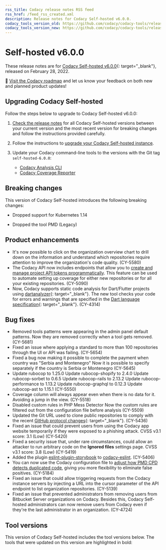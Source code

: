 ```yaml
---
rss_title: Codacy release notes RSS feed
rss_href: /feed_rss_created.xml
description: Release notes for Codacy Self-hosted v6.0.0.
codacy_tools_version_old: https://github.com/codacy/codacy-tools/releases/tag/5.2.1
codacy_tools_version_new: https://github.com/codacy/codacy-tools/releases/tag/5.2.1
---
```


# Self-hosted v6.0.0

These release notes are for [Codacy Self-hosted v6.0.0](https://github.com/codacy/chart/releases/tag/6.0.0){: target="_blank"}, released on February 28, 2022. <!-- TODO Update release date -->

📢 [Visit the Codacy roadmap](https://roadmap.codacy.com) and <span class="skip-vale">let us know</span> your feedback on both new and planned product updates!

<!--TODO Check these issues manually

Jira issues without release notes

Epics:
-   https://codacy.atlassian.net/browse/CY-5761
-   https://codacy.atlassian.net/browse/CY-5747
-   https://codacy.atlassian.net/browse/CY-5560
-   https://codacy.atlassian.net/browse/CY-5534
-   https://codacy.atlassian.net/browse/CY-5533
-   https://codacy.atlassian.net/browse/CY-5522
-   https://codacy.atlassian.net/browse/CY-5399
-   https://codacy.atlassian.net/browse/DOCS-42
Bugs and Community Issues:
Others:
-   https://codacy.atlassian.net/browse/CY-5702
-   https://codacy.atlassian.net/browse/CY-5695
-   https://codacy.atlassian.net/browse/CY-5649
-   https://codacy.atlassian.net/browse/CY-5554
-   https://codacy.atlassian.net/browse/CY-5464
-   https://codacy.atlassian.net/browse/CY-5440
-   https://codacy.atlassian.net/browse/CY-5203
-   https://codacy.atlassian.net/browse/CY-4374
-   https://codacy.atlassian.net/browse/CY-3957
-   https://codacy.atlassian.net/browse/CY-1462

Jira issues with disabled release notes

Epics:
-   https://codacy.atlassian.net/browse/CY-5391
-   https://codacy.atlassian.net/browse/CY-4844
Bugs and Community Issues:
-   https://codacy.atlassian.net/browse/CY-5678
-   https://codacy.atlassian.net/browse/CY-5657
-   https://codacy.atlassian.net/browse/CY-5567
-   https://codacy.atlassian.net/browse/CY-5498
-   https://codacy.atlassian.net/browse/CY-5474
-   https://codacy.atlassian.net/browse/CY-5427
-   https://codacy.atlassian.net/browse/CY-5390
-   https://codacy.atlassian.net/browse/CY-5292
-   https://codacy.atlassian.net/browse/CY-5144
-->

## Upgrading Codacy Self-hosted

Follow the steps below to upgrade to Codacy Self-hosted v6.0.0:

1.  [Check the release notes](../index.md#self-hosted) for all Codacy Self-hosted versions between your current version and the most recent version for breaking changes and follow the instructions provided <span class="skip-vale">carefully</span>.

1.  Follow the instructions to [upgrade your Codacy Self-hosted instance](../../chart/maintenance/upgrade.md).

1.  Update your Codacy command-line tools to the versions with the Git tag `self-hosted-6.0.0`:

    -   [Codacy Analysis CLI](https://github.com/codacy/codacy-analysis-cli/releases/tag/self-hosted-6.0.0)
    -   [Codacy Coverage Reporter](https://github.com/codacy/codacy-coverage-reporter/releases/tag/self-hosted-6.0.0)

## Breaking changes

<!--TODO Review and expand breaking changes-->

This version of Codacy Self-hosted introduces the following breaking changes:

-   Dropped support for Kubernetes 1.14

-   Dropped the tool PMD (Legacy)

## Product enhancements

-   It's now possible to click on the organization overview chart to drill down on the information and understand which repositories require attention to improve the organization's code quality. (CY-5580)
-   The Codacy API now includes endpoints that allow you to [create and manage project API tokens programmatically](https://docs.codacy.com/v6.0/codacy-api/examples/creating-project-api-tokens-programmatically/). This feature can be used to automate setting up coverage for either new repositories or for all your existing repositories. (CY-5090)
-   Now, Codacy supports static code analysis for Dart/Flutter projects using [dartanalyzer](https://github.com/dart-lang/sdk/tree/main/pkg/analyzer_cli){: target="_blank"}. The new tool checks your code for errors and warnings that are specified in the [Dart language specification](https://dart.dev/guides/language/spec){: target="_blank"}. (CY-4314)

## Bug fixes

-   Removed tools patterns were appearing in the admin panel default patterns. Now they are removed correctly when a tool gets removed. (CY-5681)
-   Fixed an issue where applying a standard to more than 100 repositories through the UI or API was failing. (CY-5654)
-   Fixed a bug now making it possible to complete the payment when country was "Serbia and Montenegro"
Now it is possible to specify separately if the country is Serbia or Montenegro (CY-5645)
-   Update rubocop to 1.25.0
Update rubocop-shopify to 2.4.0
Update rubocop-sorbet to 0.6.5
Update rubocop-rails to 2.13.2
Update rubocop-performance to 1.13.2
Update rubocop-graphql to 0.12.3
Update rubocop-ast to 1.15.1 (CY-5550)
-   Coverage column will always appear even when there is no data for it. Avoiding a jump in the view.  (CY-5518)
-   Disabled custom rules in PHP Mess Detector
Now the custom rules are filtered out from the configuration file before analysis (CY-5509)
-   Updated the Git URL used to clone public repositories to comply with the recent [GitHub protocol changes](https://github.blog/2021-09-01-improving-git-protocol-security-github/){: target="_blank"}. (CY-5436)
-   Fixed an issue that could prevent users from using the Codacy app website temporarily if they were exposed to a phishing attack. CVSS v3.1 score: 3.1 (Low) (CY-5420)
-   Fixed a security issue that, under rare circumstances, could allow an attacker to run arbitrary code on the **Ignored files** settings page. CVSS v3.1 score: 3.8 (Low) (CY-5419)
-   Added the plugin [<span class="skip-vale">eslint-plugin-storybook</span>](https://www.npmjs.com/package/eslint-plugin-storybook) to [<span class="skip-vale">codacy-eslint</span>](https://github.com/codacy/codacy-eslint). (CY-5406)
-   You can now use the Codacy configuration file to [adjust how PMD CPD detects duplicated code](https://docs.codacy.com/v6.0/repositories-configure/codacy-configuration-file/#pmd-cpd-duplication), giving you more flexibility to eliminate false positives. (CY-5184)
-   Fixed an issue that could allow triggering requests from the Codacy instance servers by injecting a URL into the cursor parameter of the API endpoint to list organization repositories. (CY-5139)
-   Fixed an issue that prevented administrators from removing users from Bitbucket Server organizations on Codacy. Besides this, Codacy Self-hosted administrators can now remove users from Codacy even if they're the last administrator in an organization. (CY-4724)

## Tool versions

This version of Codacy Self-hosted includes the tool versions below. The tools that were updated on this version are highlighted in bold:

